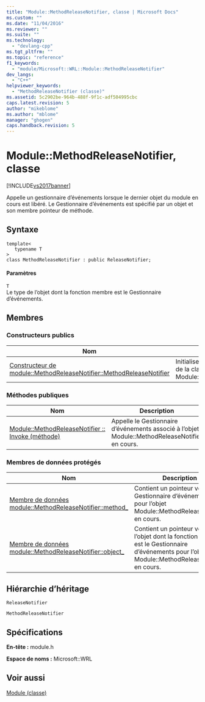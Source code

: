 ```yaml
---
title: "Module::MethodReleaseNotifier, classe | Microsoft Docs"
ms.custom: ""
ms.date: "11/04/2016"
ms.reviewer: ""
ms.suite: ""
ms.technology: 
  - "devlang-cpp"
ms.tgt_pltfrm: ""
ms.topic: "reference"
f1_keywords: 
  - "module/Microsoft::WRL::Module::MethodReleaseNotifier"
dev_langs: 
  - "C++"
helpviewer_keywords: 
  - "MethodReleaseNotifier (classe)"
ms.assetid: 5c2902be-964b-488f-9f1c-adf504995cbc
caps.latest.revision: 5
author: "mikeblome"
ms.author: "mblome"
manager: "ghogen"
caps.handback.revision: 5
---
```

# Module::MethodReleaseNotifier, classe
[!INCLUDE[vs2017banner](../assembler/inline/includes/vs2017banner.md)]

Appelle un gestionnaire d’événements lorsque le dernier objet du module en cours est libéré. Le Gestionnaire d’événements est spécifié par un objet et son membre pointeur de méthode.  
  
## <a name="syntax"></a>Syntaxe  
  
```  
template<  
   typename T  
>  
class MethodReleaseNotifier : public ReleaseNotifier;  
```  
  
#### <a name="parameters"></a>Paramètres  
 `T`  
 Le type de l’objet dont la fonction membre est le Gestionnaire d’événements.  
  
## <a name="members"></a>Membres  
  
### <a name="public-constructors"></a>Constructeurs publics  
  
|Nom|Description|  
|----------|-----------------|  
|[Constructeur de module::MethodReleaseNotifier::MethodReleaseNotifier](../windows/module-methodreleasenotifier-methodreleasenotifier-constructor.md)|Initialise une nouvelle instance de la classe Module::MethodReleaseNotifier.|  
  
### <a name="public-methods"></a>M&#233;thodes publiques  
  
|Nom|Description|  
|----------|-----------------|  
|[Module::MethodReleaseNotifier :: Invoke (méthode)](../windows/module-methodreleasenotifier-invoke-method.md)|Appelle le Gestionnaire d’événements associé à l’objet Module::MethodReleaseNotifier en cours.|  
  
### <a name="protected-data-members"></a>Membres de données protégés  
  
|Nom|Description|  
|----------|-----------------|  
|[Membre de données module::MethodReleaseNotifier::method_](../windows/module-methodreleasenotifier-method-data-member.md)|Contient un pointeur vers le Gestionnaire d’événements pour l’objet Module::MethodReleaseNotifier en cours.|  
|[Membre de données module::MethodReleaseNotifier::object_](../windows/module-methodreleasenotifier-object-data-member.md)|Contient un pointeur vers l’objet dont la fonction membre est le Gestionnaire d’événements pour l’objet Module::MethodReleaseNotifier en cours.|  
  
## <a name="inheritance-hierarchy"></a>Hiérarchie d’héritage  
 `ReleaseNotifier`  
  
 `MethodReleaseNotifier`  
  
## <a name="requirements"></a>Spécifications  
 **En-tête :** module.h  
  
 **Espace de noms :** Microsoft::WRL
 
 ## <a name="see-also"></a>Voir aussi
 [Module (classe)](../windows/module-class.md)